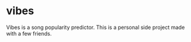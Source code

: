 # vibes
Vibes is a song popularity predictor. This is a personal side project made with a few friends.

